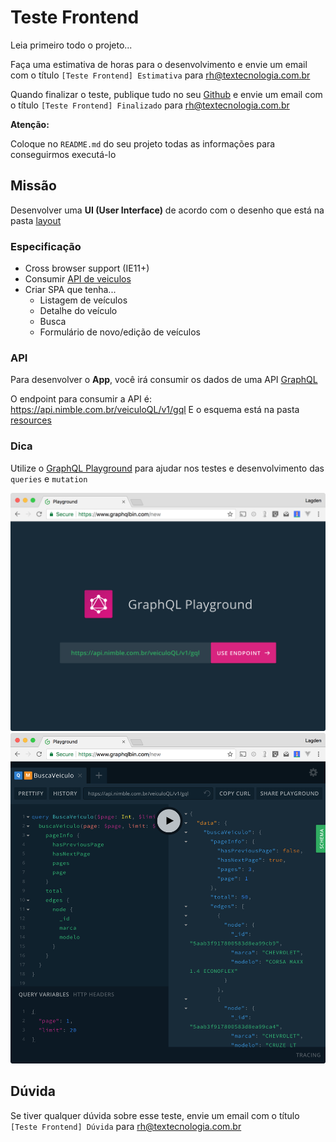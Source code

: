 # Teste Frontend

Leia primeiro todo o projeto...

Faça uma estimativa de horas para o desenvolvimento e envie um email com o título `[Teste Frontend] Estimativa` para rh@textecnologia.com.br

Quando finalizar o teste, publique tudo no seu [Github](https://github.com) e envie um email com o título `[Teste Frontend] Finalizado` para rh@textecnologia.com.br

**Atenção:**

Coloque no `README.md` do seu projeto todas as informações para conseguirmos executá-lo


## Missão

Desenvolver uma **UI (User Interface)** de acordo com o desenho que está na pasta [layout](https://github.com/TExTecnologia/teste-frontend/tree/master/layout)


### Especificação

- Cross browser support (IE11+)
- Consumir [API de veiculos](https://github.com/TExTecnologia/teste-frontend#api)
- Criar SPA que tenha...
    - Listagem de veículos
    - Detalhe do veículo
    - Busca
    - Formulário de novo/edição de veículos

### API

Para desenvolver o **App**, você irá consumir os dados de uma API [GraphQL](http://graphql.org/)

O endpoint para consumir a API é: https://api.nimble.com.br/veiculoQL/v1/gql
E o esquema está na pasta [resources](https://github.com/TExTecnologia/teste-dev/blob/master/resources/schema.graphql)


### Dica

Utilize o [GraphQL Playground](https://www.graphqlbin.com/new) para ajudar nos testes e desenvolvimento das `queries` e `mutation`

![Graphql Playgraound](https://github.com/TExTecnologia/teste-dev/raw/master/resources/graphql-playgraound-1.png)
![Graphql Playgraound](https://github.com/TExTecnologia/teste-dev/raw/master/resources/graphql-playgraound-2.png)


## Dúvida

Se tiver qualquer dúvida sobre esse teste, envie um email com o título `[Teste Frontend] Dúvida` para rh@textecnologia.com.br
